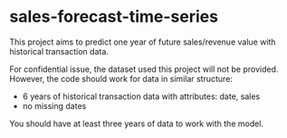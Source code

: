 # sales-forecast-time-series
This project aims to predict one year of future sales/revenue value with historical transaction data.

For confidential issue, the dataset used this project will not be provided.
However, the code should work for data in similar structure:
- 6 years of historical transaction data with attributes: date, sales
- no missing dates


You should have at least three years of data to work with the model.

